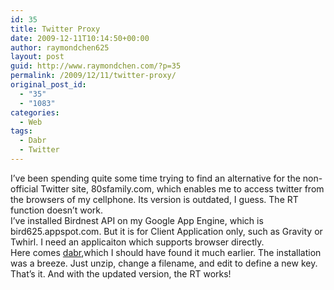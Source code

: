```yaml
---
id: 35
title: Twitter Proxy
date: 2009-12-11T10:14:50+00:00
author: raymondchen625
layout: post
guid: http://www.raymondchen.com/?p=35
permalink: /2009/12/11/twitter-proxy/
original_post_id:
  - "35"
  - "1083"
categories:
  - Web
tags:
  - Dabr
  - Twitter
---
```

I&#8217;ve been spending quite some time trying to find an alternative for the non-official Twitter site, 80sfamily.com, which enables me to access twitter from the browsers of my cellphone. Its version is outdated, I guess. The RT function doesn&#8217;t work.  
I&#8217;ve installed Birdnest API on my Google App Engine, which is bird625.appspot.com. But it is for Client Application only, such as Gravity or Twhirl. I need an applicaiton which supports browser directly.  
Here comes <a href="http://code.google.com/p/dabr/" target="_blank" rel="noopener noreferrer">dabr</a>,which I should have found it much earlier. The installation was a breeze. Just unzip, change a filename, and edit to define a new key. That&#8217;s it. And with the updated version, the RT works!